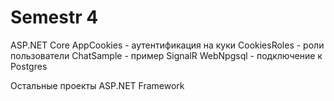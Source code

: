 # Semestr 4
ASP.NET Core
    AppCookies - аутентификация на куки 
    CookiesRoles - роли пользователи
    ChatSample - пример SignalR
    WebNpgsql  - подключение к Postgres


Остальные проекты ASP.NET Framework
